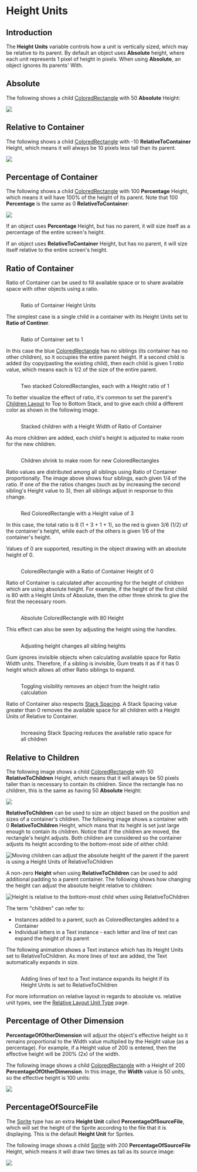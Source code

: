 # Height Units

## Introduction

The **Height Units** variable controls how a unit is vertically sized, which may be relative to its parent. By default an object uses **Absolute** height, where each unit represents 1 pixel of height in pixels. When using **Absolute**, an object ignores its parents' With.

## Absolute

The following shows a child [ColoredRectangle](../coloredrectangle.md) with 50 **Absolute** Height:

![](../../.gitbook/assets/50AbsoluteHeight.png)

## Relative to Container

The following shows a child [ColoredRectangle](../coloredrectangle.md) with -10 **RelativeToContainer** Height, which means it will always be 10 pixels less tall than its parent.

![](../../.gitbook/assets/Negative10HeightRelativeToContainer.png)

## Percentage of Container

The following shows a child [ColoredRectangle](../coloredrectangle.md) with 100 **Percentage** Height, which means it will have 100% of the height of its parent. Note that 100 **Percentage** is the same as 0 **RelativeToContainer**:

![](<../../.gitbook/assets/100PercentageHeight (1).png>)

If an object uses **Percentage** Height, but has no parent, it will size itself as a percentage of the entire screen's height.

If an object uses **RelativeToContainer** Height, but has no parent, it will size itself relative to the entire screen's height.

## Ratio of Container

Ratio of Container can be used to fill available space or to share available space with other objects using a ratio.

<figure><img src="../../.gitbook/assets/image (9).png" alt=""><figcaption><p>Ratio of Container Height Units</p></figcaption></figure>

The simplest case is a single child in a container with its Height Units set to **Ratio of Continer**.

<figure><img src="../../.gitbook/assets/image (1) (1) (1) (1) (1) (1) (1) (1) (1) (1) (1) (1) (1) (1).png" alt=""><figcaption><p>Ratio of Container set to 1</p></figcaption></figure>

In this case the blue [ColoredRectangle](../coloredrectangle.md) has no siblings (its container has no other children), so it occupies the entire parent height. If a second child is added (by copy/pasting the existing child), then each child is given 1 _ratio_ value, which means each is 1/2 of the size of the entire parent.

<figure><img src="../../.gitbook/assets/image (2) (1) (1) (1) (1) (1) (1) (1) (1) (1).png" alt=""><figcaption><p>Two stacked ColoredRectangles, each with a Height ratio of 1</p></figcaption></figure>

To better visualize the effect of ratio, it's common to set the parent's [Children Layout](../container/children-layout.md) to Top to Bottom Stack, and to give each child a different color as shown in the following image.

<figure><img src="../../.gitbook/assets/image (3) (1) (1) (1) (1) (1) (1).png" alt=""><figcaption><p>Stacked children with a Height Width of Ratio of Container</p></figcaption></figure>

As more children are added, each child's height is adjusted to make room for the new children.

<figure><img src="../../.gitbook/assets/image (4) (1) (1) (1).png" alt=""><figcaption><p>Children shrink to make room for new ColoredRectangles</p></figcaption></figure>

Ratio values are distributed among all siblings using Ratio of Container proportionally. The image above shows four siblings, each given 1/4 of the ratio. If one of the the ratios changes (such as by increasing the second sibling's Height value to 3), then all siblings adjust in response to this change.

<figure><img src="../../.gitbook/assets/image (6) (1) (1).png" alt=""><figcaption><p>Red ColoredRectangle with a Height value of 3</p></figcaption></figure>

In this case, the total ratio is 6 (1 + 3 + 1 + 1), so the red is given 3/6 (1/2) of the container's height, while each of the others is given 1/6 of the container's height.

Values of 0 are supported, resulting in the object drawing with an absolute height of 0.

<figure><img src="../../.gitbook/assets/image (7) (1) (1).png" alt=""><figcaption><p>ColoredRectangle with a Ratio of Container Height of 0</p></figcaption></figure>

Ratio of Container is calculated after accounting for the height of children which are using absolute height. For example, if the height of the first child is 80 with a Height Units of Absolute, then the other three shrink to give the first the necessary room.

<figure><img src="../../.gitbook/assets/image (5) (1) (1).png" alt=""><figcaption><p>Absolute ColoredRectangle with 80 Height</p></figcaption></figure>

This effect can also be seen by adjusting the height using the handles.

<figure><img src="../../.gitbook/assets/13_06 12 29.gif" alt=""><figcaption><p>Adjusting height changes all sibling heights</p></figcaption></figure>

Gum ignores invisible objects when calculating available space for Ratio Width units. Therefore, if a sibling is invisible, Gum treats it as if it has 0 height which allows all other Ratio siblings to expand.

<figure><img src="../../.gitbook/assets/02_17 34 27.gif" alt=""><figcaption><p>Toggling visibility removes an object from the height ratio calculation</p></figcaption></figure>

Ratio of Container also respects [Stack Spacing](../container/stack-spacing.md). A Stack Spacing value greater than 0 removes the available space for all children with a Height Units of Relative to Container.

<figure><img src="../../.gitbook/assets/13_06 20 22.gif" alt=""><figcaption><p>Increasing Stack Spacing reduces the available ratio space for all children</p></figcaption></figure>

## Relative to Children

The following image shows a child [ColoredRectangle](height-units.md#relativetochildren) with 50 **RelativeToChildren** Height, which means that it will always be 50 pixels taller than is necessary to contain its children. Since the rectangle has no children, this is the same as having 50 **Absolute** Height:

![](<../../.gitbook/assets/13\_13 35 18.png>)

**RelativeToChildren** can be used to size an object based on the position and sizes of a container's children. The following image shows a container with 0 **RelativeToChildren** Height, which mans that its height is set just large enough to contain its children. Notice that if the children are moved, the rectangle's height adjusts. Both children are considered so the container adjusts its height according to the bottom-most side of either child:

![Moving children can adjust the absolute height of the parent if the parent is using a Height Units of RelativeToChildren](<../../.gitbook/assets/13\_13 37 33.gif>)

A non-zero **Height** when using **RelativeToChildren** can be used to add additional padding to a parent container. The following shows how changing the height can adjust the absolute height relative to children:

![Height is relative to the bottom-most child when using RelativeToChildren](<../../.gitbook/assets/13\_13 39 50.gif>)

The term "children" can refer to:

* Instances added to a parent, such as ColoredRectangles added to a Container
* Individual letters in a Text instance - each letter and line of text can expand the height of its parent

The following animation shows a Text instance which has its Height Units set to RelativeToChildren. As more lines of text are added, the Text automatically expands in size.

<figure><img src="../../.gitbook/assets/13_13 33 18.gif" alt=""><figcaption><p>Adding lines of text to a Text instance expands its height if its Height Units is set to RelativeToChildren</p></figcaption></figure>

For more information on relative layout in regards to absolute vs. relative unit types, see the [Relative Layout Unit Type](relative-layout-unit-type.md) page.

## Percentage of Other Dimension

**PercentageOfOtherDimension** will adjust the object's effective height so it remains proportional to the Width value multiplied by the Height value (as a percentage). For example, if a Height value of 200 is entered, then the effective height will be 200% (2x) of the width.

The following image shows a child [ColoredRectangle](../coloredrectangle.md) with a Height of 200 **PercentageOfOtherDimension**. In this image, the **Width** value is 50 units, so the effective height is 100 units:

![](../../.gitbook/assets/PercentageOfOtherDimensionHeight.png)

## PercentageOfSourceFile

The [Sprite](https://github.com/vchelaru/Gum/tree/8c293a405185cca0e819b810220de684b436daf9/docs/Gum%20Elements/General%20Properties/Sprite/README.md) type has an extra **Height Unit** called **PercentageOfSourceFile**, which will set the height of the Sprite according to the file that it is displaying. This is the default **Height Unit** for Sprites.

The following image shows a child [Sprite](https://github.com/vchelaru/Gum/tree/8c293a405185cca0e819b810220de684b436daf9/docs/Gum%20Elements/General%20Properties/Sprite/README.md) with 200 **PercentageOfSourceFile** Height, which means it will draw two times as tall as its source image:

![](<../../.gitbook/assets/PercentageOfSourceHeight (1).png>)
